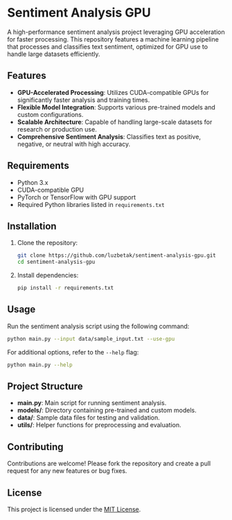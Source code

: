 Sentiment Analysis GPU
======================

A high-performance sentiment analysis project leveraging GPU acceleration for faster processing. This repository features a machine learning pipeline that processes and classifies text sentiment, optimized for GPU use to handle large datasets efficiently.

## Features

- **GPU-Accelerated Processing**: Utilizes CUDA-compatible GPUs for significantly faster analysis and training times.
- **Flexible Model Integration**: Supports various pre-trained models and custom configurations.
- **Scalable Architecture**: Capable of handling large-scale datasets for research or production use.
- **Comprehensive Sentiment Analysis**: Classifies text as positive, negative, or neutral with high accuracy.

## Requirements

- Python 3.x
- CUDA-compatible GPU
- PyTorch or TensorFlow with GPU support
- Required Python libraries listed in `requirements.txt`

## Installation

1. Clone the repository:
   ```bash
   git clone https://github.com/luzbetak/sentiment-analysis-gpu.git
   cd sentiment-analysis-gpu
   ```

2. Install dependencies:
   ```bash
   pip install -r requirements.txt
   ```

## Usage

Run the sentiment analysis script using the following command:
```bash
python main.py --input data/sample_input.txt --use-gpu
```

For additional options, refer to the `--help` flag:
```bash
python main.py --help
```

## Project Structure

- **main.py**: Main script for running sentiment analysis.
- **models/**: Directory containing pre-trained and custom models.
- **data/**: Sample data files for testing and validation.
- **utils/**: Helper functions for preprocessing and evaluation.

## Contributing

Contributions are welcome! Please fork the repository and create a pull request for any new features or bug fixes.

## License

This project is licensed under the [MIT License](LICENSE).
